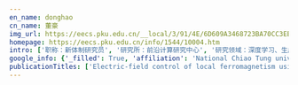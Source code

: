 ```yaml
---
en_name: donghao
cn_name: 董豪
img_url: https://eecs.pku.edu.cn/__local/3/91/4E/6D609A3468723BA70CC3EB7096A_8C80C792_96392.jpg
homepage: https://eecs.pku.edu.cn/info/1544/10004.htm
intro: ['职称：新体制研究员', '研究所：前沿计算研究中心', '研究领域：深度学习、生成模型、计算机视觉', '办公电话：86-10-62756561', '电子邮件：hao.dong [at] pku.edu.cn', '个人主页：https://zsdonghao.github.io/']
google_info: {'_filled': True, 'affiliation': 'National Chiao Tung university', 'citedby': 23016, 'citedby5y': 13152, 'cites_per_year': {2007: 119, 2008: 295, 2009: 628, 2010: 1086, 2011: 1320, 2012: 1935, 2013: 1967, 2014: 2368, 2015: 2428, 2016: 2510, 2017: 2249, 2018: 2506, 2019: 2664, 2020: 788}}
publicationTitles: ['Electric-field control of local ferromagnetism using a magnetoelectric multiferroic', 'Electrical control of antiferromagnetic domains in multiferroic BiFeO 3 films at room temperature', 'Above-bandgap voltages from ferroelectric photovoltaic devices', 'Conduction at domain walls in oxide multiferroics', 'A strain-driven morphotropic phase boundary in BiFeO3', 'Advances in the growth and characterization of magnetic, ferroelectric, and multiferroic oxide thin films', 'Leakage mechanisms in  thin films', 'Photovoltaic effects in ', 'Electric modulation of conduction in multiferroic Ca-doped BiFeO 3 films', 'Photoconductivity in  thin films', 'Multiferroics and magnetoelectrics: thin films and nanostructures', 'Electric-field-induced magnetization reversal in a ferromagnet-multiferroic heterostructure', 'Critical thickness and orbital ordering in ultrathin  films', 'Ferroelastic switching for nanoscale non-volatile magnetoelectric devices', 'Interface Ferromagnetism and Orbital Reconstruction in  Heterostructures', 'Self‐Assembled Growth of BiFeO3–CoFe2O4 Nanostructures', 'Domain Wall Conductivity in La-Doped ', 'Suppression of octahedral tilts and associated changes in electronic properties at epitaxial oxide heterostructure interfaces', 'Nanoscale Control of Exchange Bias with BiFeO3 Thin Films', 'Deterministic control of ferroelastic switching in multiferroic materials', 'Nanoscale domain control in multiferroic BiFeO3 thin films', 'Controlling magnetism with multiferroics', 'Large field-induced strains in a lead-free piezoelectric material', 'Enhanced electric conductivity at ferroelectric vortex cores in BiFeO 3', 'Domain control in multiferroic BiFeO3 through substrate vicinality', 'Metalorganic chemical vapor deposition of lead-free ferroelectric  films for memory applications', 'Microscopic Origin of the Giant Ferroelectric Polarization in Tetragonal-like ', 'Strain-Induced Polarization Rotation in Epitaxial (001)  Thin Films', 'Linear and nonlinear optical properties of ', 'Multiferroic BiFeO3 films: domain structure and polarization dynamics', 'Nanoscale Control of Domain Architectures in BiFeO3 Thin Films', 'Ferroelectric size effects in multiferroic  thin films', 'Dynamic Conductivity of Ferroelectric Domain Walls in BiFeO3', 'Interface control of bulk ferroelectric polarization', 'Electrically controllable spontaneous magnetism in nanoscale mixed phase multiferroics', 'Optical properties and magnetochromism in multiferroic ', 'Universal ferroelectric switching dynamics of vinylidene fluoride-trifluoroethylene copolymer films', 'Nanoscale structure and mechanism for enhanced electromechanical response of highly strained BiFeO3 thin films', 'Effect of substrate-induced strains on the spontaneous polarization of epitaxial  thin films', 'Magnetotransport at Domain Walls in ', 'Epitaxial (001)  membranes with substantially reduced fatigue and leakage', 'Concurrent transition of ferroelectric and magnetic ordering near room temperature', 'Atomic-scale evolution of modulated phases at the ferroelectric–antiferroelectric morphotropic phase boundary controlled by flexoelectric interaction', 'Oxide interfaces: pathways to novel phenomena', 'Tunable metallic conductance in ferroelectric nanodomains', 'Room temperature exchange bias and spin valves based on  (001) heterostructures', 'Two-phonon coupling to the antiferromagnetic phase transition in multiferroic ', 'Strain Control of Domain-Wall Stability in Epitaxial  (110) Films', 'Probing the role of single defects on the thermodynamics of electric-field induced phase transitions', 'Heteroepitaxially enhanced magnetic anisotropy in  nanostructures', 'Adsorption-controlled molecular-beam epitaxial growth of ', 'Exploring Topological Defects in Epitaxial BiFeO3 Thin Films', 'Orthorhombic ', 'Ferroelastic domain switching dynamics under electrical and mechanical excitations', 'Low voltage performance of epitaxial  films on Si substrates through lanthanum substitution', 'Nature Mater. 7, 478 (2008)', 'Probing the evolution of antiferromagnetism in multiferroics', 'Atomically Resolved Mapping of Polarization and Electric Fields Across Ferroelectric/Oxide Interfaces by Z‐contrast Imaging', 'Epitaxial integration of (0001)  with (0001) GaN', 'Domain wall geometry controls conduction in ferroelectrics', 'Atomic‐scale evolution of local electronic structure across multiferroic domain walls', 'Mapping band alignment across complex oxide heterointerfaces', 'Magnon sidebands and spin-charge coupling in bismuth ferrite probed by nonlinear optical spectroscopy', 'Strain-driven phase boundaries in BiFeO thin films studied by atomic force microscopy and x-ray diffraction', 'Intrinsic single-domain switching in ferroelectric materials on a nearly ideal surface', 'Tuning the competition between ferromagnetism and antiferromagnetism in a half-doped manganite through magnetoelectric coupling', 'Nanoscale Control of Phase Variants in Strain-Engineered BiFeO3', 'Direct observation of capacitor switching using planar electrodes', 'Orientation-dependent potential barriers in case of epitaxial  capacitors', 'A nanoscale shape memory oxide', 'High speed piezoresponse force microscopy:  frame per second nanoscale imaging', 'Ferroelectric control of the conduction at the LaAlO3/SrTiO3 heterointerface', 'Epitaxial photostriction–magnetostriction coupled self-assembled nanostructures', 'Computer simulation of ferroelectric domain structures in epitaxial  thin films', 'Flexible ferroelectric element based on van der Waals heteroepitaxy', 'Single-domain multiferroic BiFeO 3 films', 'Local Conduction at the BiFeO3‐CoFe2O4 Tubular Oxide Interface', 'Misorientation control and functionality design of nanopillars in self-assembled Perovskite− Spinel heteroepitaxial nanostructures', '+Capacitance-voltage characteristics of  heteroepitaxial structures', 'Quantitative determination of anisotropic magnetoelectric coupling in  nanostructures', 'Van der Waals oxide heteroepitaxy', 'Unraveling deterministic mesoscopic polarization switching mechanisms: spatially resolved studies of a tilt grain boundary in bismuth ferrite', 'Ultrathin limit and dead-layer effects in local polarization switching of BiFeO', 'Nature Mater. 5, 823 (2006)', 'Probing local ionic dynamics in functional oxides at the nanoscale', 'Electromechanical Coupling among Edge Dislocations, Domain Walls, and Nanodomains in BiFeO3 Revealed by Unit-Cell-Wise Strain and Polarization Maps', 'Deep data analysis of conductive phenomena on complex oxide interfaces: physics from data mining', 'Ferroelectric domain wall pinning at a bicrystal grain boundary in bismuth ferrite', 'Heteroepitaxial approach to explore charge dynamics across Au/BiVO4 interface for photoactivity enhancement', 'Domain wall functionality in BiFeO3', 'MICAtronics: A new platform for flexible X-tronics', 'Ultrathin limit of exchange bias coupling at oxide multiferroic/ferromagnetic interfaces', 'Interface dipole between two metallic oxides caused by localized oxygen vacancies', 'Electrical control of multiferroic orderings in mixed‐phase BiFeO3 films', 'Van der Waals epitaxy of functional MoO2 film on mica for flexible electronics', 'van der Waal Epitaxy of Flexible and Transparent VO2 Film on Muscovite', 'Emergent phenomena at multiferroic heterointerfaces', 'Observation of Ferromagnetic Resonance in  by the Time-Resolved Magneto-Optical Kerr Effect', 'Spatially resolved mapping of ferroelectric switching behavior in self-assembled multiferroic nanostructures: strain, size, and interface effects', 'Evidence of Sharp and Diffuse Domain Walls in  by Means of Unit-Cell-Wise Strain and Polarization Maps Obtained with High Resolution Scanning …', 'Ultrafast photoinduced mechanical strain in epitaxial BiFeO3 thin films', 'Heteroepitaxy of Fe3O4/Muscovite: A New Perspective for Flexible Spintronics', 'Flexible Multiferroic Bulk Heterojunction with Giant Magnetoelectric Coupling via van der Waals Epitaxy', 'Nature Mater. 8, 485 (2009)', 'Origin of metallic behavior in NiCo2O4 ferrimagnet', 'Spin-charge-lattice coupling through resonant multimagnon excitations in multiferroic ', 'Epitaxial Multiferroic BiFeO3 Thin Films: Progress and Future Directions', 'BiFeO3 Thin Films: A Playground for Exploring Electric-Field Control of Multifunctionalities', 'Nanoscale phase boundaries: a new twist to novel functionalities', 'Hidden lattice instabilities as origin of the conductive interface between insulating LaAlO3 and SrTiO3', 'Electricity generation based on vertically aligned PbZr0. 2Ti0. 8O3 nanowire arrays', 'Ferromagnetic Enhancement of CE-Type Spin Ordering in ', 'Switching kinetics in epitaxial  thin films', 'Possible absence of critical thickness and size effect in ultrathin perovskite ferroelectric films', 'Tunable photoelectrochemical performance of Au/BiFeO 3 heterostructure', 'Electrical modulation of the local conduction at oxide tubular interfaces', 'Space-and time-resolved mapping of ionic dynamic and electroresistive phenomena in lateral devices', 'Van der Waals heteroepitaxial AZO/NiO/AZO/muscovite (ANA/muscovite) transparent flexible memristor', 'Photostriction of CH3NH3PbBr3 Perovskite Crystals', 'Atomic mechanism of polarization-controlled surface reconstruction in ferroelectric thin films', 'In situ TEM study of the Li–Au reaction in an electrochemical liquid cell', 'Planar electrode piezoelectric force microscopy to study electric polarization switching in ', 'Flexible Heteroepitaxy of CoFe2O4/Muscovite Bimorph with Large Magnetostriction', 'Oxide heteroepitaxy for flexible optoelectronics', 'In Situ Study of Fe3Pt–Fe2O3 Core–Shell Nanoparticle Formation', 'Direct observation of ferroelectric polarization-modulated band bending at oxide interfaces', 'Rewritable ferroelectric vortex pairs in BiFeO 3', 'Flexible PbZr0.52Ti0.48O3 Capacitors with Giant Piezoelectric Response and Dielectric Tunability', 'Role of measurement voltage on hysteresis loop shape in piezoresponse force microscopy', 'Strain modulated optical properties in BiFeO3 thin films', 'Interface control of surface photochemical reactivity in ultrathin epitaxial ferroelectric films', 'Strain-driven phase transitions and associated dielectric/piezoelectric anomalies in  thin films', 'Synthesis of Epitaxial Metal Oxide Nanocrystals via a Phase Separation Approach', 'WO 3 mesocrystal-assisted photoelectrochemical activity of BiVO 4', 'In situ study of spinel ferrite nanocrystal growth using liquid cell transmission electron microscopy', 'Stress-mediated magnetic anisotropy and magnetoelastic coupling in epitaxial multiferroic PbTiO3-CoFe2O4 nanostructures', 'Controlling magnetoelectric coupling by nanoscale phase transformation in strain engineered bismuth ferrite', 'Strain Coupling of Conversion‐type Fe3O4 Thin Films for Lithium Ion Batteries', 'Phenomenological analysis of domain width in rhombohedral  films', 'Revealing the flexoelectricity in the mixed-phase regions of epitaxial BiFeO3 thin films', 'Non-volatile domain nucleation and growth in multiferroic BiFeO3 films', 'A Strain-Driven Antiferroelectric-to-Ferroelectric Phase Transition in La-Doped BiFeO3 Thin Films on Si', 'Atomic‐Scale Visualization of Polarization Pinning and Relaxation at Coherent BiFeO3/LaAlO3 Interfaces', 'Strong magnetic enhancement in self-assembled multiferroic-ferrimagnetic nanostructures', 'Epitaxial magnetic oxide nanocrystals via phase decomposition of bismuth perovskite precursors', 'Domain growth dynamics in single-domain-like  thin films', 'Self‐Assembled BiFeO3‐ε‐Fe2O3 Vertical Heteroepitaxy for Visible Light Photoelectrochemistry', 'Constraining data mining with physical models: voltage-and oxygen pressure-dependent transport in multiferroic nanostructures', 'Misfit strain driven cation inter-diffusion across an epitaxial multiferroic thin film interface', 'Taper PbZr0.2Ti0.8O3 Nanowire Arrays: From Controlled Growth by Pulsed Laser Deposition to Piezopotential Measurements', 'Linear and nonlinear optical properties of multifunctional  thin films', 'A gate-free monolayer WSe 2 pn diode', 'Magnetic mesocrystal-assisted magnetoresistance in manganite', 'Complex oxide–noble metal conjugated nanoparticles', 'Giant Enhancement of Ferroelectric Retention in BiFeO3 Mixed‐Phase Boundary', 'Large Magnetoresistance in Magnetically Coupled SrRuO3–CoFe2O4 Self‐Assembled Nanostructures', 'Unraveling the origins of electromechanical response in mixed-phase bismuth ferrite', 'Atomic-scale mechanisms of defect-induced retention failure in ferroelectrics', 'Direct observation of rotatable uncompensated spins in the exchange bias system Co/CoO–MgO', 'Structural study in highly compressed BiFeO3 epitaxial thin films on YAlO3', 'Direct spectroscopic evidence of charge reversal at the Pb(ZrTi)O/LaSrMnO heterointerface', 'Ferroelectric domain triggers the charge modulation in semiconductors', 'Periodic elastic nanodomains in ultrathin tetragonal-like BiFeO films', 'Domain relaxation dynamics in epitaxial BiFeO3 films: Role of surface charges', 'Recent advances in electromechanical imaging on the nanometer scale: Polarization dynamics in ferroelectrics, biopolymers, and liquid imaging', 'Self-assembled vertical heteroepitaxial nanostructures: from growth to functionalities', 'Permanent ferroelectric retention of BiFeO 3 mesocrystal', 'Photostriction of strontium ruthenate', 'High-frequency electromechanical imaging of ferroelectrics in a liquid environment', 'Domain pattern and piezoelectric response across polymorphic phase transition in strained bismuth ferrite films', 'In-situ TEM observation of Multilevel Storage Behavior in low power FeRAM device', 'Superior photoelectrochemical activity of self-assembled NiWO4–WO3 heteroepitaxy', 'Design of magnetoelectric coupling in a self-assembled epitaxial nanocomposite via chemical interaction', 'Atomic visualization of the phase transition in highly strained BiFeO3 thin films with excellent pyroelectric response', 'Nanoscale characterization of emergent phenomena in multiferroics', 'Dynamics of nanoscale dendrite formation in solution growth revealed through in situ liquid cell electron microscopy', 'Deterministic, Reversible, and Nonvolatile Low-Voltage Writing of Magnetic Domains in Epitaxial BaTiO3/Fe3O4 Heterostructure', 'Scalable van der Waals heterojunctions for high-performance photodetectors', 'Anomalous electronic anisotropy triggered by ferroelastic coupling in multiferroic heterostructures', 'Thickness dependence of La0.7Sr0.3MnO3/PbZr0.2Ti0.8O3 magnetoelectric interfaces', 'Self-assembled perovskite-spinel heterostructure on a highly distorted substrate', 'Magnetism-induced ferroelectric polarization in the -axis-oriented orthorhombic  thin films', 'Properties of Ba (Mg1/3Ta2/3) O3 thin films prepared by pulsed-laser deposition', 'n-ZnO/LaAlO3/p-Si heterojunction for visible-blind UV detection', 'Magnetoelectric complex-oxide heterostructures', 'A Metal–Insulator Transition of the Buried MnO2 Monolayer in Complex Oxide Heterostructure', 'Observation of a three-dimensional quasi-long-range electronic supermodulation in YBa 2 Cu 3 O 7− x/La 0.7 Ca 0.3 MnO 3 heterostructures', 'Tuning the functionalities of a mesocrystal via structural coupling', 'Multifunctionalities driven by ferroic domains', 'Orientation-tuning in self-assembled heterostructures induced by a buffer layer', 'Conduction control at ferroic domain walls via external stimuli', 'Probing local electromechanical effects in highly conductive electrolytes', 'Complex strain evolution of polar and magnetic order in multiferroic BiFeO 3 thin films', 'Transparent antiradiative ferroelectric heterostructure based on flexible oxide heteroepitaxy', 'Strain‐Mediated Inverse Photoresistivity in SrRuO3/La0.7Sr0.3MnO3 Superlattices', 'Spatial control of cell-nanosurface interactions by tantalum oxide nanodots for improved implant geometry', 'AF-Rodriguez, A. Scholl, SX Wang and R. Ramesh', 'Field enhancement of electronic conductance at ferroelectric domain walls', 'Nanochips of Tantalum Oxide Nanodots as artificial-microenvironments for monitoring Ovarian cancer progressiveness', 'Tuning phase stability of complex oxide nanocrystals via conjugation', 'Distribution of electronic reconstruction at the n-type LaAlO3/SrTiO3 interface revealed by hard x-ray photoemission spectroscopy', 'Material Science', 'Flexible heteroepitaxy photoelectrode for photo-electrochemical water splitting', 'Tuning the magnetic properties of self-assembled BiFeO 3–CoFe 2 O 4 heteroepitaxy by magneto-structural coupling', 'Imaging magnetic and ferroelectric domains and interfacial spins in magnetoelectric La0. 7Sr0. 3MnO3/PbZr0. 2Ti0. 8O3 heterostructures', 'Self-formed conductive nanofilaments in (Bi, Mn) Ox for ultralow-power memory devices', 'Tuning electronic transport in a self-assembled nanocomposite', 'Selective A- or B-site single termination on surfaces of layered oxide SrLaAlO4', 'Effective thermal boundary resistance from thermal decoupling of magnons and phonons in  thin films', 'Discovery of a magnetic conductive interface in PbZr 0.2 Ti 0.8 O 3/SrTiO 3 heterostructures', 'Tuning Fe concentration in epitaxial gallium ferrite thin films for room temperature multiferroic properties', 'Microstructure evolution with composition ratio in self-assembled WO3–BiVO4 hetero nanostructures for water splitting', 'The preparation, and structural and multiferroic properties of B-site ordered double-perovskite Bi 2 FeMnO 6', 'Controllable electrical conduction at complex oxide interfaces', 'Tuning the formation and functionalities of ultrafine CoFe 2 O 4 nanocrystals via interfacial coherent strain', 'Investigation of nanodomain pattern and piezoelectric behavior of mixed phases in epitaxial BiFeO3 films', 'Thickness dependence of the anomalous Hall effect in thin films of the topological semimetal ', 'Giant Photoresponse in Quantized SrRuO3 Monolayer at Oxide Interfaces', 'Electrically enhanced magnetization in highly strained BiFeO 3 films', 'Mapping strain modulated electronic structure perturbations in mixed phase bismuth ferrite thin films', 'Low-temperature deposition of Pb (Zr, Ti) O3 thin films on Si substrates using Ba (Mg1/3Ta2/3) O3 as buffer layer', 'Deterministic optical control of room temperature multiferroicity in BiFeO 3 thin films', 'Manipulate the Electronic and Magnetic States in NiCo2O4 Films through Electric‐Field‐Induced Protonation at Elevated Temperature', 'Tailoring Magnetoelectric Coupling in BiFeO3/La0.7Sr0.3MnO3 Heterostructure through the Interface Engineering', 'The spatiotemporal control of osteoblast cell growth, behavior, and function dictated by nanostructured stainless steel artificial microenvironments', 'In-situ multimodal imaging and spectroscopy of Mg electrodeposition at electrode-electrolyte interfaces', 'Mesocrystal-embedded functional oxide systems', 'Control of the metal–insulator transition at complex oxide heterointerfaces through visible light', 'Dynamic magnetic interaction in La2/3Sr1/3MnO3/BiFeO3 heterostructure', 'Piezoelectric and piezomagnetic force microscopies of multiferroic BiFeO3-LiMn2O4 heterostructures', 'Spin and phonon anomalies in epitaxial self-assembled CoFe2O4-BaTiO3 multiferroic nanostructures', 'Semipolar (11\\bar 2\\bar 2) ZnO thin films grown on LaAlO3‐buffered LSAT (112) single crystals by pulsed laser deposition', 'Characteristics of  thin films prepared by pulsed laser deposition process and their effect on the growth of  thin films', 'Atomically resolved electronic states and correlated magnetic order at termination engineered complex oxide heterointerfaces', 'Development of oxide heteroepitaxy for soft technology', 'Enhanced structural and magnetic coupling in a mesocrystal-assisted nanocomposite', 'Enhanced Magnetocaloric Effect Driven by Interfacial Magnetic Coupling in Self-Assembled Mn3O4–La0.7Sr0.3MnO3 Nanocomposites', 'Tetragonal BiFeO3 on yttria-stabilized zirconia', 'Phase evolution of magnetite nanocrystals on oxide supports via template-free bismuth ferrite precursor approach', 'Highly flexible, robust, stable and high efficiency perovskite solar cells enabled by van der Waals epitaxy on mica substrate', 'Direct observation of weakened interface clamping effect enabled ferroelastic domain switching', 'van der Waals heteroepitaxy on muscovite', 'Epitaxial yttria-stabilized zirconia on muscovite for flexible transparent ionic conductors', 'Electrostatic potential and valence modulation in La 0.7 Sr 0.3 MnO 3 thin films', 'Characterization of domain distributions by second harmonic generation in ferroelectrics', 'A nanostructuring method to decouple electrical and thermal transport through the formation of electrically triggered conductive nanofilaments', 'Development of magnetoelectric nanocomposite for soft technology', 'Structural, magnetic, and ferroelectric properties of T-like cobalt-doped BiFeO3 thin films', 'Role of indium tin oxide electrode on the microstructure of self-assembled WO3-BiVO4 hetero nanostructures', 'Anisotropic strain, magnetic properties, and lattice dynamics in self-assembled multiferroic CoFe2O4-PbTiO3 nanostructures', 'Correlation between nanoscale and nanosecond resolved ferroelectric domain dynamics and local mechanical compliance', 'The unconventional doping in YBa2Cu3O7−x/La0.7Ca0.3MnO3 heterostructures by termination control', 'Epitaxial integration of a nanoscale BiFeO 3 phase boundary with silicon', 'Topological control of nitric oxide secretion by tantalum oxide nanodot arrays', 'Spontaneous orientation-tuning driven by the strain variation in self-assembled ZnO-SrRuO3 heteroepitaxy', 'Self‐Assembled Epitaxial Core–Shell Nanocrystals with Tunable Magnetic Anisotropy', 'Emerging multiferroic memories', 'Defects in semipolar ZnO grown on (112) LaAlO3/(La, Sr)(Al, Ta) O3 substrate by pulsed laser deposition', 'Oxide Heteroepitaxy-Based Flexible Ferroelectric Transistor', 'Nondestructive mapping of long-range dislocation strain fields in an epitaxial complex metal oxide', 'Energy Band Gap Modulation in Nd-Doped BiFeO3/SrRuO3 Heteroepitaxy for Visible Light Photoelectrochemical Activity', 'Ultrafast Giant Photostriction of Epitaxial Strontium Iridate Film with Superior Endurance', 'A fabrication and measurement method for a flexible ferroelectric element based on van der Waals heteroepitaxy', 'Magnetic-coupled phase anomaly in mixed-phase BiFeO3 thin films', 'Spin filtering of a termination-controlled LSMO/Alq 3 heterojunction for an organic spin valve', 'Magnetic and Magnetodielectric Properties of Epitaxial Iron Vanadate Thin Films', 'Temporal control of osteoblast cell growth and behavior dictated by nanotopography and shear stress', 'Crossover between superconductivity and magnetism in SrRuO 3 mesocrystal embedded YBa 2 Cu 3 O 7− x heterostructures', 'The Effect of Tensile Strain on Optical Anisotropy and Exciton of -Plane ZnO', 'Charge transfer at YBa2Cu3O7/La0. 7Ca0. 3MnO3 interface', 'Atomic structure of surface dielectric dead layer in BiFeO3 thin film', 'Effect of processing kinetics on the structure of ferromagnetic-ferroelectric-ferromagnetic interfaces', 'Low-temperature laser processes for synthesizing (100)-textured Pb(Zr,Ti)O3 thin films on Si substrate', 'Low Temperature Process for Synthesis of (100) Textured Pb(Zr0.48Ti0.52)O3 Thin Films on Si Substrate by Laser Lift-Off Transferring Technique', 'Tunable disorder and localization in the rare-earth nickelates', 'Self-Assembled Ferroelectric Nanoarray', 'Conductive tail-to-tail domain walls in epitaxial BiFeO3 films', 'Enhancing the magnetic moment of ferrimagnetic NiCo2O4 via ion irradiation driven oxygen vacancies', 'Atomic Heterointerfaces and Electrical Transportation Properties in Self‐Assembled LaNiO3–NiO Heteroepitaxy', 'Microstructure evolution determined by the crystalline phases competition in self-assembled WO3-BiVO4 hetero nanostructures', 'Functional oxide thin films and nanostructures: growth, interface, and applications', 'Epitaxial NiO nanocrystals: a dimensional analysis', 'Effect of growth temperature on a-plane ZnO formation on r-plane sapphire', 'Media with tetragonally-strained recording layer having improved surface roughness', 'Multiferroic thin films', 'Mechanically controllable nonlinear dielectrics', 'Thickness dependence of transport behaviors in  superlattices', 'Wearable Gallium Oxide Solar-Blind Photodetectors on Muscovite Mica Having Ultrahigh Photoresponsivity and Detectivity with Added High-Temperature Functionalities', 'Electrical polarization induced by atomically engineered compositional gradient in complex oxide solid solution', 'Depth-dependent atomic valence determination by synchrotron techniques', 'Atomic-scale mechanism of internal structural relaxation screening at polar interfaces', 'Strain Coupling During Lithiation of a Fe3O4/SrTiO3 Epitaxial Thin Film', 'Selective interlayer ferromagnetic coupling between the Cu spins in YBa2Cu3O7−x grown on top of La0.7Ca0.3MnO3', 'www. rsc. org/nanoscale', 'Direct Mapping of Octahedral Tilts in Perovskite Oxide Materials Using Bright Field Scanning Transmission Electron Microscopy', 'Untangling Coupled Order Parameters at Complex Oxide Interfaces with Aberration-Corrected STEM and EELS', 'Electromechanical Responses: Nanoscale Structure and Mechanism for Enhanced Electromechanical Response of Highly Strained BiFeO3 Thin Films (Adv. Mater. 28/2011)', 'Distribution of electronic reconstruction at the n-type LaAlO3', 'Characteristics of Pb(Zr, Ti)O3 Thin Films Deposited on Pt(Si) at Low Substrate Temperature by Using Ba(Mg1/3Ta2/3)O3 as Buffer Layer', 'Pulsed Laser Deposited Ba(Mg1/3Ta2/3)O3 Microwave Dielectric Thin Films', 'Atomic-environment-dependent thickness of ferroelastic domain walls near dislocations', 'Observation of oxygen pyramid tilting induced polarization rotation in strained BiFeO3 thin film', 'Manipulation of superdomains in Pb(Zr0.2Ti0.8)O3 epitaxial films grown on SrTiO3 (110) substrates', 'Graphene-Transition Metal Dichalcogenide Heterojunctions for Scalable and Low-Power Complementary Integrated Circuits', 'Unexpected Giant Microwave Conductivity in a Nominally Silent BiFeO3 Domain Wall', 'Mechanically tunable exchange coupling of Co/CoO bilayers on flexible muscovite substrate', 'Effects of pillar size modulation on the magneto-structural coupling in self-assembled BiFeO 3–CoFe 2 O 4 heteroepitaxy', 'Self-assembled gold nanostructures in complex oxide thin films', 'Anisotropic superconductivity induced by periodic multiferroic domain patterns', 'Highly efficient flexible organic light-emitting diodes based on a high-temperature durable mica substrate', 'Proton‐Mediated Phase Control in Flexible and Transparent Mott Transistors', 'Real time imaging of two-dimensional iron oxide spherulite nanostructure formation', 'Atomic-environment-dependent thickness of ferroelastic domain walls', 'Enhanced Ferroelectric Functionality in Flexible Lead Zirconate Titanate Films with In Situ Substrate‐Clamping Compensation', 'Heteroepitaxy of Co-based Heusler compound/muscovite for flexible spintronics', 'Pulsed laser deposition of complex oxide heteroepitaxy', 'Anomalous Hall effect in thin films of the topological semimetal CoMnGa', 'Photostrictive characteristics in Perovskite Strontium Iridate Thin Films', 'Terahertz Coherent Acoustic Phonons in SrRuO3/SrTiO3 Superlattices', 'Structural, Electrical and Magnetic Properties of Solid Solution Films between SrRuO3 and BaSnO3', 'Superconductivity in NbX2', 'Reversible optical control of multiferroicity in BiFeO3 thin films', 'Dry lubrication of friction on ferroelectric BiFeO3 film', 'Antiferromagnetic Interfacial Coupling and Giant Magnetic Hysteresis in La0.5Ca0.5MnO3–SrRuO3 Superlattices', 'Electric Field Writing of Ferroelectric Nano‐Domains Near 71° Domain Walls with Switchable Interfacial Conductivity', 'Oxide heteroepitaxy for soft technology', 'Thermoelectrics: A Nanostructuring Method to Decouple Electrical and Thermal Transport through the Formation of Electrically Triggered Conductive Nanofilaments (Adv. Mater. 28 …', 'Micatronics: A New Platform for Flexible X-Tronics', 'SrTiO3/ZnO Heterostructure for Transparent and Flexible Photoelectrochemical Water Splitting', 'Cation Orderings of Strained CoFe2O4 in Self-Assembled Heterostructures', 'High Mobility Two-Dimensional Electron Gases at Non-Polar Interfaces', 'Giant Photostriction in Perovskite SrIrO3 Thin Films', 'Electronic Excitations of Strained LaCoO3 Thin Films Investigated by Resonant Inelastic X-ray Scattering', 'Van der Waals Oxide Heteroepitaxy for Transparent and Flexible Electronics', 'Quantitative STEM-EELS Characterizations of Oxide Superlattices and Atomic-Scale Electron Spectroscopy at 100 K at National Taiwan University', 'Revealing the Atomic Structure of Two Dimensional and Three Dimensional Defects by Aberration Corrected Scanning Transmission Electron Microscopy …', 'Partial Ferroelastic Domain Mediated Ferroelectric Domain Switching', 'Photonic modulations of strongly correlated phenomena in complex oxides', 'Thickness dependent Mn valence in LaSrMnO thin films', 'Probing microwave absorption at periodic domain walls induced by domain wall vibration', 'Study of strain-modulated effects on CoFeO epitaxial films', 'Colossal increase in the magnetic moment of NiCo2O4 films via He-ion irradiation', 'The unconventional doping in YBa₂Cu₃O₇₋ ₓ/La₀. ₇Ca₀. ₃MnO₃ heterostructures by termination control', 'Thickness dependent Mn valence in La0. 7Sr0. 3MnO3 thin films', 'Peer-reviewed', 'Peer-reviewed', 'Single-phase type-I multiferroics: Resolving the seemingly contradictive requirements for ferroelectricity and magnetism', 'Single-Phase Type-I Multiferroics', 'Van Der Waal Epitaxy: A New Perspective for Flexible Spintronic Devices', "Heteroepitaxial Cof'e2O4/Muscovite Bimorph with Large Magnetostriction for Flexible Electronics", 'Termination Effect of LSMO on Interfacial Electronic and Magnetic Properties in Alq3-Based Organic Spintronics', 'Growth of Flexible NiFe2O4 Thin Films Via Van Der Waal Heteroepitaxy', 'Tunable complex magnetic states of epitaxial core-shell metal oxide nanocrystals fabricated by the phase decomposition method', 'Observation of a Three-Dimensional Quasi-Long-Range Electronic Supermodulation in YBa₂Cu₃O7-ₓ/La0. ₇Ca0. ₃MnO₃ Heterostructures', 'Self-Assembled BiFeO3-ε-Fe2O3 Vertical Heteroepitaxy for Visible Light Photoelectrochemistry', 'Band gap formation in La0. 7Sr0. 3MnO3 (LSMO) thin films measured by reflectivity/absorption and ultrafast spectroscopy', 'Magnetoelectric Dead Layer and Uncompensated Spins in Magnetic/Ferroelectric Heterostructures', 'Spin-phonon interaction of mixed-phase BiFeO3 films studied by Raman spectroscopy', 'Real-space observation of metal-insulator transition at complex oxide heterointerface with cross-sectional STM', 'Coexistence of spin glass and ferroelectricity in highly ordered Bi2FeMnO6 epitaxial thin film', 'LaSrMnO/PbZrTiO interfaces examined by synchrotron x-rays', 'Pseudo-gap to band gap transition in LaSrMnO (LSMO) observed by optical reflectivity/absorption', 'Thickness dependence of La {sub 0.7} Sr {sub 0.3} MnO {sub 3}/PbZr {sub 0.2} Ti {sub 0.8} O {sub 3} magnetoelectric interfaces', 'Atomic-Scale Tunneling Spectra across BiFeO3/La0. 7Sr0. 3MnO3 Heterointerfaces', 'Observation of a Three-Dimensional Quasi-Long-Range Charge Order in YBa2Cu3O7-x/La0. 7Ca0. 3MnO3 Heterostructures', 'Magnetic anomalies in self-assembled SrRuO3-CoFe2O4 nanostructures studied by Raman spectroscopy', 'Selective interlayer ferromagnetic coupling between the Cu spins in YBa₂Cu₃O₇− x grown on top of La₀. ₇Ca₀. ₃MnO₃', 'Heteroepitaxial Approach to Explore Charge Dynamics Across Au/BiVO4 Interface for Photoactivity Enhancement', 'Revealing Morphotropic Phase Boundary and Phase Transition Behavior in Strained BiFeO3 Thin Films', 'Dynamics of Interfacial Charge Transfer in Semiconductor Crystalline Film-Assisted Photocatalyst', 'In-plane Anisotropic Superconductivity in YBa2Cu3O7-sigma/BiFeO3 Heterostructure', 'Solving magnetoelectric coupling at La0. 7Sr0. 3MnO3/PbZr0. 2Ti0. 8O3 interfaces', 'Study of strain-mediated couplings in SrRuO3-CoFe2O4 nanocomposite by Raman spectroscopy', 'The Control of Anisotropic Transport in Manganites by Stripy Domains', 'Atomic-Scale Electronic Spectra across BiFeO3/La0. 7Sr0. 3MnO3 Complex Oxide Heterointerfaces', 'Probing Multiferroic Heterostructures of BiFeO3-LiMn2O4 Using Magnetic, Piezoelectric and Piezomagnetic Force Microscopies', 'Tunable Complex Oxide Nanostructures', 'Electrically Controllable Complex Oxide Interfaces', 'Functional interfaces in LaCaMnO/ YBaCuO heterostructures', 'Electrical manipulation of interface conduction in BiFeO3-CoFe2O4 columnar heterostructures', 'Investigation on valences and strains in LaSrMnO/PbZrTi O Heterostructures', 'Order Parameter Interaction at Interfaces and Domain Walls in a BiFeO3 Thin Film', 'Complex Oxides Nanocrystals Via Pulsed Laser Ablation', 'Ahmadipoura, M., Hatami, M., Sadabadi, H. and Rao, KV (2013). Magnetic property of Zn0. 8CO0. 2O Diluted Magnetic Semiconductors by Auto Combustion Method. International …', 'Functional interfaces in La2/3Ca1/3MnO3/YBa2Cu3O7-x heterostructures', 'Ferroelectric Control of the Conduction at the LaAlO₃/SrTiO₃ Heterointerface', 'Unconventional Antiferroelectric Phase Stabilization in Thin Film BiFeO3 by Interface-Induced Rotoelectric Coupling Effect', 'Nanosession: Ferroelectric Interfaces', 'Visible-Blind Ultraviolet Photodetector Fabricated on n-ZnO/LaAlO3/p-Si Heterojunction', 'Direct Observation of Conducting Nanofilaments in BMO Resistive Switching Memory', 'Scanning tunneling microscope investigation of the interfacial electronic properties of YBCO/LCMO', 'Ferroelectric-Antiferroelectric Phase Control: Interplay Between Octahedral Tilt, Polarization, and Chemistry at BFO-LSMO Interfaces', 'Nonvolatile Ferroelectric Manipulation of Electronic Structure at LAO/STO Heterointerface', 'Ferroelectric control of two dimensional electron gas in oxide heterointerface', 'Magnetic coupling at vertical perovskite-spinel epitaxial interface', 'Ultrafast photostriction in BiFeO thin films', 'Cross-sectional Scanning Tunneling Microscopy (XSTM) Investigation on (SrMnO/( LaMnO Heterostructures', 'Photostriction-Magnetostriction Coupled Epitaxial Nanostructures', 'Optical Measurements on Magnetoelectric LSMO/PZT Bilayers', 'Mn valences in LaSrMnO/PbZrTiO Heterostructures', 'Probing interface reconstructions in multiferroic BiFeO and charge ordered LaCaMnO heterostructures', 'Direct observations of the band alignment of LaAlO3/SrTiO3 using scanning tunneling microscopy', 'Conduction mechanism in BiFeO-CoFeO columnar nanostructure', 'Enhanced electric conductivity at ferroelectric vortex cores in BiFeO 3', 'Local Raman spectroscopic study of BiFeO3 strained states', 'Direct Observation of an Interface Dipole between Two Metallic Oxides Caused by Localized Oxygen Vacancies', 'Atomic Level View at the Ferroelectric-Antiferroelectric Transition and Phase Coexistence at Morphotropic Phase Boundary by Quantitative Aberration-Corrected STEM', 'Non-volatile domain nucleation and growth in multiferroic BiFeO {sub 3} films', 'Emergence of 90 Domain Walls in Multiferroic BiFeO Thin Film', 'Electronic properties at the interface in oxide BiFeO3/Nb-doped SrTiO3 semiconductor', 'Direct Spectroscopic Evidence of Charge Reversal at PZT/LSMO Heterointerface', 'Electrically Controllable Magnetism in Strained BiFeO3 Thin Films', 'Emergence of 90 o Domain Walls in Multiferroic BiFeO3 Thin Film', 'Atomically-resolved mapping of polarization and electric fields across ferroelectric-oxide interfaces by Z-contrast imaging', 'Study of field-dependent coupling of mixed phases in highly-strained BFO by impedance spectrum', 'Interfacial Electronic Properties of LaAlO3/SrTiO 3 superlattice Probed with Hard X-ray Photoemission', 'Room-Temperature Multiferroic Properties of Bismuth Manganite Thin Film', 'Strained BiFeO3 films: rhombohedral-orthorhombic and rhombohedral-tetragonal phase transitions. Part IV: ultraviolet Raman spectroscopy study', 'Manipulation of the domain structure in mixed-phase BiFeO3 epitaxial films', 'Scanning tunneling microscopy investigation of the electronic structure across LaAlO3/SrTiO 3 heterointerfaces', 'Strained BiFeO3 Films: Rhombohedral-Orthorhombic and Rhombohedral-Tetragonal Phase Transitions. Part II: Film Growth by Molecular-Beam Epitaxy', 'Distribution of electronic reconstruction at the n-type LaAIO₃/SrTiO₃ interface revealed by hard x-ray photoemission spectroscopy', 'Ultrafast Dynamics of BiFeO3 Thin Films Studied by Dual-Color Femtosecond Spectroscopy', 'Interface magnetic and orbital reconstruction in an oxide multiferroic BiFeO3/ferromagnet La0. 7Sr0. 3MnO3 heterostructure', 'Relaxation dynamics of ferroelectric domains in epitaxial BiFeO3 (111) films', 'Domain Wall Magnetism in Multiferroic BiFeO3', 'Understanding Magnetism at the Isostructural Phase Boundary in Multiferroic BiFeO3', 'Origin and Dynamics of Morphotropic Phase Boundary in Multiferroic Films', 'Phase Transitions and Domain Structure in Mixed Tetragonal-Rhombohedral BiFeO3 thin films using Raman Spectroscopy and Nonlinear Optics', 'Evidence for effective thermal boundary resistance from magnon/phonon disequilibrium', 'Bismuth ferrite offers lead-free alternative to piezoelectrics', 'Functional Properties at Domain Walls in BiFeO3: Electrical, Magnetic, and Structural investigations', 'Magnon Sidebands and Spin-Charge Coupling in Bismuth Ferrite Probed by Nonlinear Optical Spectroscopy', 'Dynamics of Proximate Order Parameters Measured by the Time-Resolved Magneto-Optical Kerr Effect in SrRuO3/YBa2Cu3O7-x Heterostructures', 'Observation of Ferromagnetic Resonance in SrRuO3 Using the Time-Resolved Magneto-Optical Kerr Effect', 'Electronic conduction in doped multiferroic BiFeO3', 'Exchange Coupling across BiFeO3/La0. 7Sr0. 3MnO3 Interface', 'Phenomenological analysis of domain width in rhombohedral BiFeO3 films', 'INTERFACIAL POLARIZATION AND DIELECTRIC PROPERTIES IN BIFEO3 FILMS: NEURAL NETWORK ANALYSIS OF STEM-EELS DATA', 'Spatially Resolved Polarization Switching near a Planar Defect by Design: Mesoscopic Mechanisms at Tilt Grain Boundary in Bismuth Ferrite', 'Observation of ferromagnetic resonance in strontium ruthenate (SrRuO3)', 'Exchange bias coupling in La {sub 0.7} Sr {sub 0.3} MnO {sub 3}/BiFeO {sub 3} heterostructures', 'The structural, magnetic, and electric properties of Sr and Ca-doped BiFeO3 films.', 'Determination of Magnetic Directions in Multiferroic BiFeO3 Thin Films', 'Investigation of the electrical switching of magnetization through exchange interactions with a magnetoelectric multiferroic', 'Local Electrical Conductivity of Multiferroic Domain Walls', 'Electric Field Controlled Magnetism in BiFeO3/Ferromagnet Films', 'Giant Polarization Rotation in BiFeO3/SrTiO3 Thin Films.', 'Investigation of domain walls in multiferroic BiFeO3', 'Optical properties of BiFeO3 thin films and single crystal', 'Strain tunability of spontaneous polarization and enhanced ferroelectric properties in epitaxial (001) BiFeO3 thin films', 'High Speed Piezo Force Microscopy: Nanoscale and nanosecond direct observations of domain switching', 'Linear and nonlinear optical constants of BiFe03', 'Magnetoelectric coupling through exchange bias at La0. 7Sr0. 3MnO3/BiFeO3 interfaces', 'Exchange bias coupling in La0.7Sr0.3MnO3/BiFeO3 heterostructures', 'X-ray Dichroism Studies of Multiferroic BiFeO3 (110) Thin Films', 'Broadband IR Spectroscopy of Multiferroic BiFeO', 'Optical Probe of Magnetization Dynamics in SrRuO3 Thin Films', 'Electric Field Controlled Magnetism in BiFeO/Ferromagnet Films', 'Controlling Magnetism with an Electric Field in Multiferroic Complex Oxide Heterostructures: La0.7Sr0.3MnO3/BiFeO3', 'Dichroism and order parameter coupling in BiFeO3 Films', 'Ferroelectric properties of epitaxial BiFeO3 thin films grown by MOCVD', 'Size Effect in Ferroelectric BiFeO3 Films', 'Ferroelectric domain structure in BiFeO3 films', 'Growth Behavior of (Pr2/3Ca1/3)MnO3 Layer and the Buffering Effect on Pb(Zr, Ti)O3 Thin Films', 'Supplementary Data for', 'J. Electroch. Soc. J. Electroch. Soc. 147, 2237, 2000', 'Mater. Electron. Mater. Electron. 7, 369, 1996', 'Coexistence of ferromagnetism and d-wave superconductivity in YBa2Cu3O7-x/La0. 7Ca0. 3MnO3 bilayer', 'Ferroelectric Substrate Control of the Charge Modulation in Multi-layered Graphene', 'Domain Walls that Conduct Electricity', 'Self-formed conductive', 'Origin of Ferri-metallic behavior in NiCo2O4', 'Local Raman spectroscopic study of mixed phase BiFeO3 films with monoclinic symmetry', 'Strain and polarization coupling in ferroelectric defect structures revealed by high-resolution HAADF-STEM']
---
```

